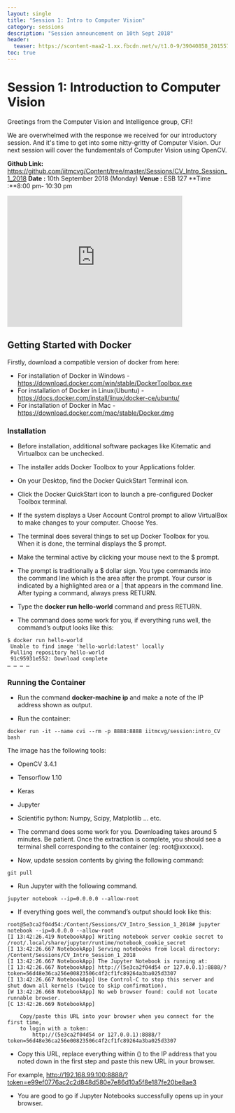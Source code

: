 ```yaml
---
layout: single
title: "Session 1: Intro to Computer Vision"
category: sessions
description: "Session announcement on 10th Sept 2018"
header:
  teaser: https://scontent-maa2-1.xx.fbcdn.net/v/t1.0-9/39040858_2015575558474735_7568607226030456832_o.jpg?_nc_cat=0&oh=3a8a421ecca018a7479881f81c196e42&oe=5C0220F7
toc: true
---
```


# Session 1: Introduction to Computer Vision

Greetings from the Computer Vision and Intelligence group, CFI!

We are overwhelmed with the response we received for our introductory session. And it's time to get into some nitty-gritty of Computer Vision. Our next session will cover the fundamentals of Computer Vision using OpenCV.

**Github Link:** https://github.com/iitmcvg/Content/tree/master/Sessions/CV_Intro_Session_1_2018
**Date :** 10th September 2018 (Monday)
**Venue :** ESB 127
**Time :**8:00 pm- 10:30 pm

<iframe src="https://www.google.com/maps/embed?pb=!1m23!1m12!1m3!1d124406.89289444235!2d80.16030355909216!3d12.990045923321086!2m3!1f0!2f0!3f0!3m2!1i1024!2i768!4f13.1!4m8!3e6!4m0!4m5!1s0x3a52677fdb777ceb%3A0xb9d8a78a4b0ef7d3!2sClass+Room+Complex%2C+IIT+Madras%2C+Indian+Institute+Of+Technology%2C+Chennai%2C+Tamil+Nadu+600036!3m2!1d12.9900553!2d80.2303441!5e0!3m2!1sen!2sin!4v1522947421266" width="400" height="300" frameborder="0" style="border:0" allowfullscreen></iframe>

## Getting Started with Docker 

Firstly, download a compatible version of docker from here:

* For installation of Docker in Windows - https://download.docker.com/win/stable/DockerToolbox.exe 
* For installation of Docker in Linux(Ubuntu) - https://docs.docker.com/install/linux/docker-ce/ubuntu/   
* For installation of Docker in Mac -   
https://download.docker.com/mac/stable/Docker.dmg


### Installation

* Before installation, additional software packages like Kitematic and Virtualbox can be unchecked. 
* The installer adds Docker Toolbox to your Applications folder.   
* On your Desktop, find the Docker QuickStart Terminal icon.  
* Click the Docker QuickStart icon to launch a pre-configured Docker Toolbox terminal.    
* If the system displays a User Account Control prompt to allow VirtualBox to make changes to your computer. Choose Yes.  
* The terminal does several things to set up Docker Toolbox for you. When it is done, the terminal displays the $ prompt.  
* Make the terminal active by clicking your mouse next to the $ prompt.
* The prompt is traditionally a $ dollar sign. You type commands into the command line which is the area after the prompt. Your cursor is indicated by a highlighted area or a | that appears in the command line. After typing a command, always press RETURN.

* Type the **docker run hello-world** command and press RETURN.
* The command does some work for you, if everything runs well, the command’s output looks like this:

```
$ docker run hello-world
 Unable to find image 'hello-world:latest' locally
 Pulling repository hello-world
 91c95931e552: Download complete
… … … …
```

### Running the Container

* Run the command **docker-machine ip** and make a note of the IP address shown as output.

* Run the container:
```
docker run -it --name cvi --rm -p 8888:8888 iitmcvg/session:intro_CV bash
```

The image has the following tools:

  * OpenCV 3.4.1
  * Tensorflow 1.10
  * Keras
  * Jupyter
  * Scientific python: Numpy, Scipy, Matplotlib ... etc.

* The command does some work for you. Downloading takes around 5 minutes. Be patient. Once the extraction is complete, you should see a terminal shell corresponding to the container (eg: root@xxxxxx).

* Now, update session contents by giving the following command:

```
git pull
```

* Run Jupyter with the following command.

```
jupyter notebook --ip=0.0.0.0 --allow-root
```

* If everything goes well, the command’s output should look like this:

```
root@5e3ca2f04d54:/Content/Sessions/CV_Intro_Session_1_2018# jupyter notebook --ip=0.0.0.0 --allow-root
[I 13:42:26.419 NotebookApp] Writing notebook server cookie secret to /root/.local/share/jupyter/runtime/notebook_cookie_secret
[I 13:42:26.667 NotebookApp] Serving notebooks from local directory: /Content/Sessions/CV_Intro_Session_1_2018
[I 13:42:26.667 NotebookApp] The Jupyter Notebook is running at:
[I 13:42:26.667 NotebookApp] http://(5e3ca2f04d54 or 127.0.0.1):8888/?token=56d48e36ca256e00823506c4f2cf1fc89264a3ba025d3307
[I 13:42:26.667 NotebookApp] Use Control-C to stop this server and shut down all kernels (twice to skip confirmation).
[W 13:42:26.668 NotebookApp] No web browser found: could not locate runnable browser.
[C 13:42:26.669 NotebookApp]

    Copy/paste this URL into your browser when you connect for the first time,
    to login with a token:
        http://(5e3ca2f04d54 or 127.0.0.1):8888/?token=56d48e36ca256e00823506c4f2cf1fc89264a3ba025d3307
```

* Copy this URL, replace everything within () to the IP address that you noted down in the first step and paste this new URL in your browser.

For example, http://192.168.99.100:8888/?token=e99ef0776ac2c2d848d580e7e86d10a5f8e187fe20be8ae3

* You are good to go if Jupyter Notebooks successfully opens up in your browser.





